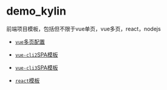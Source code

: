 # demo_kylin
前端项目模板，包括但不限于vue单页，vue多页，react，nodejs

* [`vue`多页配置](https://github.com/kylinBlack/demo_kylin/tree/master/vuecli3-mutli-pages)

* [`vue-cli2`SPA模板](https://github.com/kylinBlack/demo_kylin/tree/master/vue-cli2)

* [`vue-cli3`SPA模板](https://github.com/kylinBlack/demo_kylin/tree/master/vue-cli3)

* [`react`模板](https://github.com/kylinBlack/demo_kylin/tree/master/myreact)
